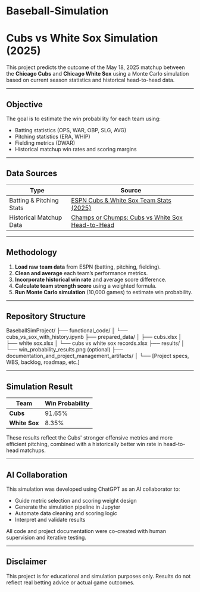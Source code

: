 # Baseball-Simulation

# Cubs vs White Sox Simulation (2025)

This project predicts the outcome of the May 18, 2025 matchup between the **Chicago Cubs** and **Chicago White Sox** using a Monte Carlo simulation based on current season statistics and historical head-to-head data.

---

## Objective

The goal is to estimate the win probability for each team using:

- Batting statistics (OPS, WAR, OBP, SLG, AVG)
- Pitching statistics (ERA, WHIP)
- Fielding metrics (DWAR)
- Historical matchup win rates and scoring margins

---

## Data Sources

| Type       | Source |
|------------|--------|
| Batting & Pitching Stats | [ESPN Cubs & White Sox Team Stats (2025)](https://www.espn.com/mlb/team/stats/_/type/fielding/name/chw/season/2025/seasontype/2) |
| Historical Matchup Data  | [Champs or Chumps: Cubs vs White Sox Head-to-Head](https://champsorchumps.us/team/mlb/chicago-cubs/head-to-head/chicago-white-sox) |

---

## Methodology

1. **Load raw team data** from ESPN (batting, pitching, fielding).
2. **Clean and average** each team’s performance metrics.
3. **Incorporate historical win rate** and average score difference.
4. **Calculate team strength score** using a weighted formula.
5. **Run Monte Carlo simulation** (10,000 games) to estimate win probability.

---

## Repository Structure

BaseballSimProject/
├── functional_code/
│   └── cubs_vs_sox_with_history.ipynb
├── prepared_data/
│   ├── cubs.xlsx
│   ├── white sox.xlsx
│   └── cubs vs white sox records.xlsx
├── results/
│   └── win_probability_results.png (optional)
├── documentation_and_project_management_artifacts/
│   └── [Project specs, WBS, backlog, roadmap, etc.]


---

## Simulation Result

| Team        | Win Probability |
|-------------|------------------|
| **Cubs**    | 91.65%           |
| **White Sox** | 8.35%          |

These results reflect the Cubs' stronger offensive metrics and more efficient pitching, combined with a historically better win rate in head-to-head matchups.

---

## AI Collaboration

This simulation was developed using ChatGPT as an AI collaborator to:

- Guide metric selection and scoring weight design
- Generate the simulation pipeline in Jupyter
- Automate data cleaning and scoring logic
- Interpret and validate results

All code and project documentation were co-created with human supervision and iterative testing.

---

## Disclaimer

This project is for educational and simulation purposes only. Results do not reflect real betting advice or actual game outcomes.
